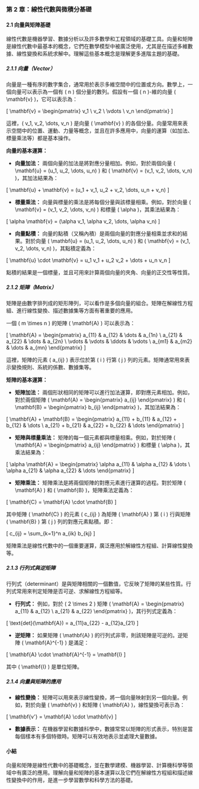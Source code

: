 ### **第 2 章：線性代數與微積分基礎**

#### **2.1 向量與矩陣基礎**

線性代數是機器學習、數據分析以及許多數學和工程領域的基礎工具。向量和矩陣是線性代數中最基本的概念，它們在數學模型中被廣泛使用，尤其是在描述多維數據、線性變換和系統求解中。理解這些基本概念是理解更多進階主題的基礎。

##### **2.1.1 向量（Vector）**

向量是一種有序的數字集合，通常用於表示多維空間中的位置或方向。數學上，一個向量可以表示為一個有 \( n \) 個分量的數列。假設有一個 \( n \)-維的向量 \( \mathbf{v} \)，它可以表示為：

\[
\mathbf{v} = \begin{pmatrix} v_1 \\ v_2 \\ \vdots \\ v_n \end{pmatrix}
\]

這裡，\( v_1, v_2, \dots, v_n \) 是向量 \( \mathbf{v} \) 的各個分量。向量常用來表示空間中的位置、運動、力量等概念，並且在許多應用中，向量的運算（如加法、標量乘法等）都是基本操作。

**向量的基本運算：**

- **向量加法：** 兩個向量的加法是將對應分量相加。例如，對於兩個向量 \( \mathbf{u} = (u_1, u_2, \dots, u_n) \) 和 \( \mathbf{v} = (v_1, v_2, \dots, v_n) \)，其加法結果為：

\[
\mathbf{u} + \mathbf{v} = (u_1 + v_1, u_2 + v_2, \dots, u_n + v_n)
\]

- **標量乘法：** 向量與標量的乘法是將每個分量與該標量相乘。例如，對於向量 \( \mathbf{v} = (v_1, v_2, \dots, v_n) \) 和標量 \( \alpha \)，其乘法結果為：

\[
\alpha \mathbf{v} = (\alpha v_1, \alpha v_2, \dots, \alpha v_n)
\]

- **向量點積：** 向量的點積（又稱內積）是兩個向量的對應分量相乘並求和的結果。對於向量 \( \mathbf{u} = (u_1, u_2, \dots, u_n) \) 和 \( \mathbf{v} = (v_1, v_2, \dots, v_n) \)，其點積定義為：

\[
\mathbf{u} \cdot \mathbf{v} = u_1 v_1 + u_2 v_2 + \dots + u_n v_n
\]

點積的結果是一個標量，並且可用來計算兩個向量的夾角、向量的正交性等性質。

##### **2.1.2 矩陣（Matrix）**

矩陣是由數字排列成的矩形陣列，可以看作是多個向量的組合。矩陣在解線性方程組、進行線性變換、描述數據集等方面有著重要的應用。

一個 \( m \times n \) 的矩陣 \( \mathbf{A} \) 可以表示為：

\[
\mathbf{A} = \begin{pmatrix} a_{11} & a_{12} & \dots & a_{1n} \\ a_{21} & a_{22} & \dots & a_{2n} \\ \vdots & \vdots & \ddots & \vdots \\ a_{m1} & a_{m2} & \dots & a_{mn} \end{pmatrix}
\]

這裡，矩陣的元素 \( a_{ij} \) 表示位於第 \( i \) 行第 \( j \) 列的元素。矩陣通常用來表示變換規則、系統的係數、數據集等。

**矩陣的基本運算：**

- **矩陣加法：** 兩個形狀相同的矩陣可以進行加法運算，即對應元素相加。例如，對於兩個矩陣 \( \mathbf{A} = \begin{pmatrix} a_{ij} \end{pmatrix} \) 和 \( \mathbf{B} = \begin{pmatrix} b_{ij} \end{pmatrix} \)，其加法結果為：

\[
\mathbf{A} + \mathbf{B} = \begin{pmatrix} a_{11} + b_{11} & a_{12} + b_{12} & \dots \\ a_{21} + b_{21} & a_{22} + b_{22} & \dots \end{pmatrix}
\]

- **矩陣與標量乘法：** 矩陣的每一個元素都與標量相乘。例如，對於矩陣 \( \mathbf{A} = \begin{pmatrix} a_{ij} \end{pmatrix} \) 和標量 \( \alpha \)，其乘法結果為：

\[
\alpha \mathbf{A} = \begin{pmatrix} \alpha a_{11} & \alpha a_{12} & \dots \\ \alpha a_{21} & \alpha a_{22} & \dots \end{pmatrix}
\]

- **矩陣乘法：** 矩陣乘法是將兩個矩陣的對應元素進行運算的過程。對於矩陣 \( \mathbf{A} \) 和 \( \mathbf{B} \)，矩陣乘法定義為：

\[
\mathbf{C} = \mathbf{A} \cdot \mathbf{B}
\]

其中矩陣 \( \mathbf{C} \) 的元素 \( c_{ij} \) 為矩陣 \( \mathbf{A} \) 第 \( i \) 行與矩陣 \( \mathbf{B} \) 第 \( j \) 列的對應元素點積。即：

\[
c_{ij} = \sum_{k=1}^n a_{ik} b_{kj}
\]

矩陣乘法是線性代數中的一個重要運算，廣泛應用於解線性方程組、計算線性變換等。

##### **2.1.3 行列式與逆矩陣**

行列式（determinant）是與矩陣相關的一個數值，它反映了矩陣的某些性質。行列式常用來判定矩陣是否可逆、求解線性方程組等。

- **行列式：** 例如，對於 \( 2 \times 2 \) 矩陣 \( \mathbf{A} = \begin{pmatrix} a_{11} & a_{12} \\ a_{21} & a_{22} \end{pmatrix} \)，其行列式定義為：

\[
\text{det}(\mathbf{A}) = a_{11}a_{22} - a_{12}a_{21}
\]

- **逆矩陣：** 如果矩陣 \( \mathbf{A} \) 的行列式非零，則該矩陣是可逆的。逆矩陣 \( \mathbf{A}^{-1} \) 是滿足：

\[
\mathbf{A} \cdot \mathbf{A}^{-1} = \mathbf{I}
\]

其中 \( \mathbf{I} \) 是單位矩陣。

##### **2.1.4 向量與矩陣的應用**

- **線性變換：** 矩陣可以用來表示線性變換，將一個向量映射到另一個向量。例如，對於向量 \( \mathbf{v} \) 和矩陣 \( \mathbf{A} \)，線性變換可表示為：

\[
\mathbf{v'} = \mathbf{A} \cdot \mathbf{v}
\]

- **數據表示：** 在機器學習和數據科學中，數據常常以矩陣的形式表示，特別是當每個樣本有多個特徵時。矩陣可以有效地表示並處理大量數據。

#### **小結**

向量和矩陣是線性代數中的基礎概念，並在數學建模、機器學習、計算機科學等領域中有廣泛的應用。理解向量和矩陣的基本運算以及它們在解線性方程組和描述線性變換中的作用，是進一步學習數學和科學方法的基礎。
